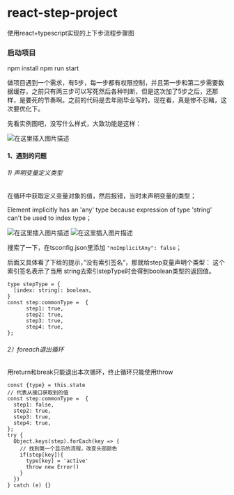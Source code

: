 # react-step-project
使用react+typescript实现的上下步流程步骤图

### 启动项目
npm install
npm run start

做项目遇到一个需求，有5步，每一步都有权限控制，并且第一步和第二步需要数据缓存，之前只有两三步可以写死然后各种判断，但是这次加了5步之后，还那样，是要死的节奏啊。之前的代码是去年刚毕业写的，现在看，真是惨不忍睹，这次要优化下。

先看实例图吧，没写什么样式，大致功能是这样：

![在这里插入图片描述](https://img-blog.csdnimg.cn/20190924193506827.gif)
#### 1、遇到的问题
###### 1) 声明变量定义类型
在循环中获取定义变量对象的值，然后报错，当时未声明变量的类型；

Element implicitly has an 'any' type because expression of type 'string' can't be used to index type；

![在这里插入图片描述](https://img-blog.csdnimg.cn/2019092510111244.png?x-oss-process=image/watermark,type_ZmFuZ3poZW5naGVpdGk,shadow_10,text_aHR0cHM6Ly9ibG9nLmNzZG4ubmV0L3FxXzM1NDIzNDMx,size_16,color_FFFFFF,t_70)
![在这里插入图片描述](https://img-blog.csdnimg.cn/20190925101126626.png)

搜索了一下，在tsconfig.json里添加 `"noImplicitAny": false`；

后面又具体看了下给的提示，”没有索引签名“，那就给step变量声明个类型：
这个索引签名表示了当用 string去索引stepType时会得到boolean类型的返回值。

```tsx
type stepType = {
  [index: string]: boolean,
}
const step:commonType =  {
      step1: true,
      step2: true,
      step3: true,
      step4: true,
};
```
###### 2）foreach退出循环

用return和break只能退出本次循环，终止循环只能使用throw
```tsx
const {type} = this.state
// 代表从接口获取到的值
const step:commonType =  {
  step1: false,
  step2: true,
  step3: true,
  step4: true,
};
try {
  Object.keys(step).forEach(key => {
    // 找到第一个显示的流程，改变头部颜色
    if(step[key]){
      type[key] = 'active'
      throw new Error()
    }
  })
} catch (e) {}
```

